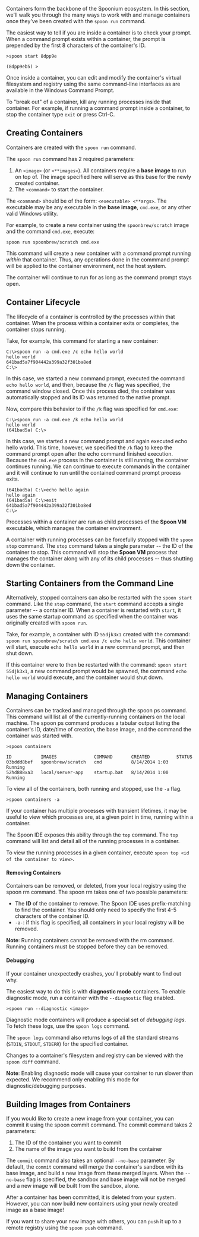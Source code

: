 Containers form the backbone of the Spoonium ecosystem. In this section, we'll walk you through the many ways to work with and manage containers once they've been created with the `spoon run` command. 

The easiest way to tell if you are inside a container is to check your prompt. When a command prompt exists within a container, the prompt is prepended by the first 8 characters of the container's ID.


	>spoon start 8dpp9e
	
	(8dpp9eb5) >

Once inside a container, you can edit and modify the container's virtual filesystem and registry using the same command-line interfaces as are available in the Windows Command Prompt.

To "break out" of a container, kill any running processes inside that container. For example, if running a command prompt inside a container, to stop the container type `exit` or press Ctrl-C.

## Creating Containers

Containers are created with the `spoon run` command. 

The `spoon run` command has 2 required parameters: 

1. An `<image>` (or `<**images>`). All containers require a **base image** to run on top of. The image specified here will serve as this base for the newly created container. 
2. The `<command>` to start the container. 

The `<command>` should be of the form: `<executable> <**args>`. The executable may be any executable in the **base image**, `cmd.exe`, or any other valid Windows utility. 

For example, to create a new container using the `spoonbrew/scratch` image and the command `cmd.exe`, execute:
	
	spoon run spoonbrew/scratch cmd.exe

This command will create a new container with a command prompt running *within* that container. Thus, any operations done in the commmand prompt will be applied to the container environment, not the host system. 

The container will continue to run for as long as the command prompt stays open. 

## Container Lifecycle

The lifecycle of a container is controlled by the processes within that container. When the process within a container exits or completes, the container stops running.

Take, for example, this command for starting a new container:

	C:\>spoon run -a cmd.exe /c echo hello world
	hello world
	641bad5a7f904442a399a32f301ba8ed
	C:\>

In this case, we started a new command prompt, executed the command `echo hello world`, and then, because the `/c` flag was specified, the command window closed. Once this process died, the container was automatically stopped and its ID was returned to the native prompt. 

Now, compare this behavior to if the `/k` flag was specified for `cmd.exe`: 

	C:\>spoon run -a cmd.exe /k echo hello world
	hello world
	(641bad5a) C:\>

In this case, we started a new command prompt and again executed echo hello world. This time, however, we specified the `/k` flag to keep the command prompt open after the echo command finished execution. Because the `cmd.exe` process in the container is still running, the container continues running. We can continue to execute commands in the container and it will continue to run until the contained command prompt process exits.

	(641bad5a) C:\>echo hello again
	hello again
	(641bad5a) C:\>exit
	641bad5a7f904442a399a32f301ba8ed
	C:\>

Processes within a container are run as child processes of the **Spoon VM** executable, which manages the container environment. 

A container with running processes can be forcefully stopped with the `spoon stop` command. The `stop` command takes a single parameter -- the ID of the container to stop. This command will stop the **Spoon VM** process that manages the container along with any of its child processes -- thus shutting down the container. 

## Starting Containers from the Command Line

Alternatively, stopped containers can also be restarted with the `spoon start` command. Like the `stop` command, the `start` command accepts a single parameter -- a container ID. When a container is restarted with `start`, it uses the same startup command as specified when the container was originally created with `spoon run`. 

Take, for example, a container with ID `55djk3x1` created with the command: `spoon run spoonbrew/scratch cmd.exe /c echo hello world`. This container will start, execute `echo hello world` in a new command prompt, and then shut down. 

If this container were to then be restarted with the command: `spoon start 55djk3x1`, a new command prompt would be spawned, the command `echo hello world` would execute, and the container would shut down. 

## Managing Containers

Containers can be tracked and managed through the spoon ps command. This command will list all of the currently-running containers on the local machine. The spoon ps command produces a tabular output listing the container's ID, date/time of creation, the base image, and the command the container was started with.

	>spoon containers

	ID           IMAGES              COMMAND       CREATED          STATUS
	03bddd8bef   spoonbrew/scratch   cmd           8/14/2014 1:03   Running
	52hd888xa3   local/server-app    startup.bat   8/14/2014 1:00   Running

To view all of the containers, both running and stopped, use the `-a` flag. 

	>spoon containers -a

If your container has multiple processes with transient lifetimes, it may be useful to view which processes are, at a given point in time, running within a container. 

The Spoon IDE exposes this ability through the `top` command. The `top` command will list and detail all of the running processes in a container.

To view the running processes in a given container, execute `spoon top <id of the container to view>`. 

#### Removing Containers

Containers can be removed, or deleted, from your local registry using the spoon rm command. The spoon rm takes one of two possible parameters:

- The **ID** of the container to remove. The Spoon IDE uses prefix-matching to find the container. You should only need to specify the first 4-5 characters of the container ID. 
- `-a-`: if this flag is specified, all containers in your local registry will be removed. 

**Note**: Running containers cannot be removed with the rm command. Running containers must be stopped before they can be removed.

#### Debugging

If your container unexpectedly crashes, you'll probably want to find out why. 

The easiest way to do this is with **diagnostic mode** containers. To enable diagnostic mode, run a container with the `--diagnostic` flag enabled. 

	>spoon run --diagnostic <image> 

Diagnostic mode containers will produce a special set of *debugging logs*. To fetch these logs, use the `spoon logs` command. 

The `spoon logs` command also returns logs of all the standard streams (`STDIN`, `STDOUT`, `STDERR`) for the specified container. 

Changes to a container's filesystem and registry can be viewed with the `spoon diff` command. 

**Note**: Enabling diagnostic mode will cause your container to run slower than expected. We recommend only enabling this mode for diagnostic/debugging purposes. 

## Building Images from Containers

If you would like to create a new image from your container, you can commit it using the spoon commit command. The commit command takes 2 parameters: 

1. The ID of the container you want to commit
1. The name of the image you want to build from the container

The `commit` command also takes an optional `--no-base` parameter. By default, the `commit` command will merge the container's sandbox with its base image, and build a new image from these merged layers. When the `--no-base` flag is specified, the sandbox and base image will not be merged and a new image will be built from the sandbox, alone.

After a container has been committed, it is deleted from your system. However, you can now build new containers using your newly created image as a base image!

If you want to share your new image with others, you can `push` it up to a remote registry using the `spoon push` command. 